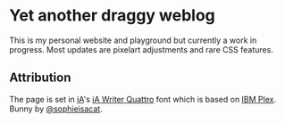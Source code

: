 # Yet another draggy weblog

This is my personal website and playground but currently a work in progress. Most updates are pixelart adjustments and rare CSS features.

## Attribution

The page is set in [iA](https://ia.net)'s [iA Writer Quattro](https://github.com/iaolo/iA-Fonts/tree/master/iA%20Writer%20Quattro) font which is based on [IBM Plex](https://github.com/IBM/plex). Bunny by [@sophieisacat](https://github.com/sophieisacat).
